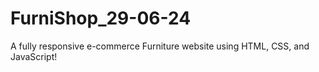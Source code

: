 # FurniShop_29-06-24
 A fully responsive e-commerce Furniture website using HTML, CSS, and JavaScript!
